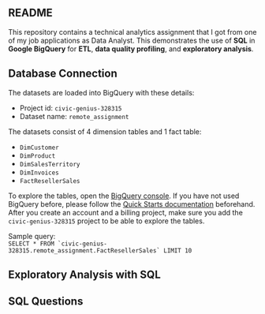 ##  README

This repository contains a technical analytics assignment that I got from one of my job applications as Data Analyst.
This demonstrates the use of **SQL** in **Google BigQuery** for **ETL**, **data quality profiling**, and **exploratory analysis**.

## Database Connection

The datasets are loaded into BigQuery with these details:
- Project id: `civic-genius-328315`
- Dataset name: `remote_assignment`

The datasets consist of 4 dimension tables and 1 fact table:
- `DimCustomer`
- `DimProduct`
- `DimSalesTerritory`
- `DimInvoices`
- `FactResellerSales`

To explore the tables, open the [BigQuery console](https://console.cloud.google.com/bigquery).
If you have not used BigQuery before, please follow the [Quick Starts documentation](https://cloud.google.com/bigquery/docs/quickstarts) beforehand. After you create an account and a billing project, make sure you add the `civic-genius-328315` project to be able to explore the tables.

Sample query:  
```SELECT * FROM `civic-genius-328315.remote_assignment.FactResellerSales` LIMIT 10```

## Exploratory Analysis with SQL


## SQL Questions
